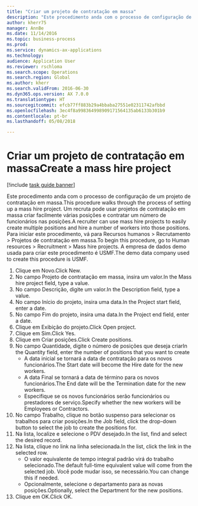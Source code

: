 ```yaml
--- 
title: "Criar um projeto de contratação em massa"
description: "Este procedimento anda com o processo de configuração de um projeto de contratação em massa."
author: kherr75
manager: AnnBe
ms.date: 11/14/2016
ms.topic: business-process
ms.prod: 
ms.service: dynamics-ax-applications
ms.technology: 
audience: Application User
ms.reviewer: rschloma
ms.search.scope: Operations
ms.search.region: Global
ms.author: kherr
ms.search.validFrom: 2016-06-30
ms.dyn365.ops.version: AX 7.0.0
ms.translationtype: HT
ms.sourcegitcommit: efcb77ff883b29a4bbaba27551e02311742afbbd
ms.openlocfilehash: 3ec4f8a998364998909171564135ab6133b301b9
ms.contentlocale: pt-br
ms.lasthandoff: 05/08/2018

---
```

# <a name="create-a-mass-hire-project"></a><span data-ttu-id="54691-103">Criar um projeto de contratação em massa</span><span class="sxs-lookup"><span data-stu-id="54691-103">Create a mass hire project</span></span>

[!include [task guide banner](../../includes/task-guide-banner.md)]

<span data-ttu-id="54691-104">Este procedimento anda com o processo de configuração de um projeto de contratação em massa.</span><span class="sxs-lookup"><span data-stu-id="54691-104">This procedure walks through the process of setting up a mass hire project.</span></span> <span data-ttu-id="54691-105">Um recruta pode usar projetos de contratação em massa criar facilmente várias posições e contratar um número de funcionários nas posições.</span><span class="sxs-lookup"><span data-stu-id="54691-105">A recruiter can use mass hire projects to easily create multiple positions and hire a number of workers into those positions.</span></span> <span data-ttu-id="54691-106">Para iniciar este procedimento, vá para Recursos humanos > Recrutamento > Projetos de contratação em massa.</span><span class="sxs-lookup"><span data-stu-id="54691-106">To begin this procedure, go to Human resources > Recruitment > Mass hire projects.</span></span> <span data-ttu-id="54691-107">A empresa de dados demo usada para criar este procedimento é USMF.</span><span class="sxs-lookup"><span data-stu-id="54691-107">The demo data company used to create this procedure is USMF.</span></span>

1. <span data-ttu-id="54691-108">Clique em Novo.</span><span class="sxs-lookup"><span data-stu-id="54691-108">Click New.</span></span>
2. <span data-ttu-id="54691-109">No campo Projeto de contratação em massa, insira um valor.</span><span class="sxs-lookup"><span data-stu-id="54691-109">In the Mass hire project field, type a value.</span></span>
3. <span data-ttu-id="54691-110">No campo Descrição, digite um valor.</span><span class="sxs-lookup"><span data-stu-id="54691-110">In the Description field, type a value.</span></span>
4. <span data-ttu-id="54691-111">No campo Início do projeto, insira uma data.</span><span class="sxs-lookup"><span data-stu-id="54691-111">In the Project start field, enter a date.</span></span>
5. <span data-ttu-id="54691-112">No campo Fim do projeto, insira uma data.</span><span class="sxs-lookup"><span data-stu-id="54691-112">In the Project end field, enter a date.</span></span>
6. <span data-ttu-id="54691-113">Clique em Exibição do projeto.</span><span class="sxs-lookup"><span data-stu-id="54691-113">Click Open project.</span></span>
7. <span data-ttu-id="54691-114">Clique em Sim.</span><span class="sxs-lookup"><span data-stu-id="54691-114">Click Yes.</span></span>
8. <span data-ttu-id="54691-115">Clique em Criar posições.</span><span class="sxs-lookup"><span data-stu-id="54691-115">Click Create positions.</span></span>
9. <span data-ttu-id="54691-116">No campo Quantidade, digite o número de posições que deseja criar</span><span class="sxs-lookup"><span data-stu-id="54691-116">In the Quantity field, enter the number of positions that you want to create</span></span>
    * <span data-ttu-id="54691-117">A data inicial se tornará a data de contratação para os novos funcionários.</span><span class="sxs-lookup"><span data-stu-id="54691-117">The Start date will become the Hire date for the new workers.</span></span>  
    * <span data-ttu-id="54691-118">A data Final se tornará a data de término para os novos funcionários.</span><span class="sxs-lookup"><span data-stu-id="54691-118">The End date will be the Termination date for the new workers.</span></span>  
    * <span data-ttu-id="54691-119">Especifique se os novos funcionários serão funcionários ou prestadores de serviço.</span><span class="sxs-lookup"><span data-stu-id="54691-119">Specify whether the new workers will be Employees or Contractors.</span></span>  
10. <span data-ttu-id="54691-120">No campo Trabalho, clique no botão suspenso para selecionar os trabalhos para criar posições.</span><span class="sxs-lookup"><span data-stu-id="54691-120">In the Job field, click the drop-down button to select the job to create the positions for.</span></span>
11. <span data-ttu-id="54691-121">Na lista, localize e selecione o PDV desejado.</span><span class="sxs-lookup"><span data-stu-id="54691-121">In the list, find and select the desired record.</span></span>
12. <span data-ttu-id="54691-122">Na lista, clique no link na linha selecionada.</span><span class="sxs-lookup"><span data-stu-id="54691-122">In the list, click the link in the selected row.</span></span>
    * <span data-ttu-id="54691-123">O valor equivalente de tempo integral padrão virá do trabalho selecionado.</span><span class="sxs-lookup"><span data-stu-id="54691-123">The default full-time equivalent value will come from the selected job.</span></span> <span data-ttu-id="54691-124">Você pode mudar isso, se necessário.</span><span class="sxs-lookup"><span data-stu-id="54691-124">You can change this if needed.</span></span>  
    * <span data-ttu-id="54691-125">Opcionalmente, selecione o departamento para as novas posições.</span><span class="sxs-lookup"><span data-stu-id="54691-125">Optionally, select the Department for the new positions.</span></span>  
13. <span data-ttu-id="54691-126">Clique em OK.</span><span class="sxs-lookup"><span data-stu-id="54691-126">Click OK.</span></span>


